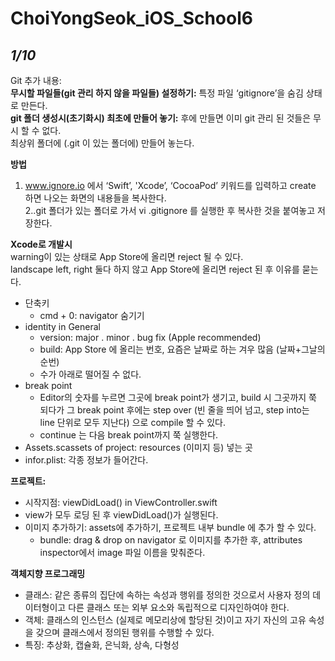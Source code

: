 # ChoiYongSeok_iOS_School6

## ***1/10***

Git 추가 내용:  
**무시할 파일들(git 관리 하지 않을 파일들) 설정하기:** 특정 파일 ‘gitignore’을 숨김 상태로 만든다.  
**git 폴더 생성시(초기화시) 최초에 만들어 놓기:** 후에 만들면 이미 git 관리 된 것들은 무시 할 수 없다.  
최상위 폴더에 (.git 이 있는 폴더에) 만들어 놓는다.

**방법**  
1. www.ignore.io 에서 ‘Swift’, 'Xcode’, ‘CocoaPod’ 키워드를 입력하고 create 하면 나오는 화면의 내용들을 복사한다.  
2..git 폴더가 있는 폴더로 가서 vi .gitignore 를 실행한 후 복사한 것을 붙여놓고 저장한다.

**Xcode로 개발시**  
warning이 있는 상태로 App Store에 올리면 reject 될 수 있다.  
landscape left, right 둘다 하지 않고 App Store에 올리면 reject 된 후 이유를 묻는다.  
- 단축키  
    - cmd + 0: navigator 숨기기  
- identity in General  
    - version: major . minor . bug fix (Apple recommended)  
    - build: App Store 에 올리는 번호, 요즘은 날짜로 하는 겨우 많음 (날짜+그날의 순번)  
    - 수가 아래로 떨어질 수 없다.  
- break point  
    - Editor의 숫자를 누르면 그곳에 break point가 생기고, build 시 그곳까지 쭉 되다가 그 break point 후에는 step over (빈 줄을 띄어 넘고, step into는 line 단위로 모두 지난다) 으로 compile 할 수 있다.  
    - continue 는 다음 break point까지 쭉 실행한다.  
- Assets.scassets of project: resources (이미지 등) 넣는 곳  
- infor.plist: 각종 정보가 들어간다.  

**프로젝트:**  
- 시작지점: viewDidLoad() in ViewController.swift  
- view가 모두 로딩 된 후 viewDidLoad()가 실행된다.  
- 이미지 추가하기: assets에 추가하기, 프로젝트 내부 bundle 에 추가 할 수 있다.  
    - bundle: drag & drop on navigator 로 이미지를 추가한 후, attributes inspector에서 image 파일 이름을 맞춰준다.  

**객체지향 프로그래밍**  
- 클래스: 같은 종류의 집단에 속하는 속성과 행위를 정의한 것으로서 사용자 정의 데이터형이고 다른 클래스 또는 외부 요소와 독립적으로 디자인하여야 한다.  
- 객체: 클래스의 인스턴스 (실제로 메모리상에 할당된 것)이고 자기 자신의 고유 속성을 갖으며 클래스에서 정의된 행위를 수행할 수 있다.  
- 특징: 추상화, 캡슐화, 은닉화, 상속, 다형성  

